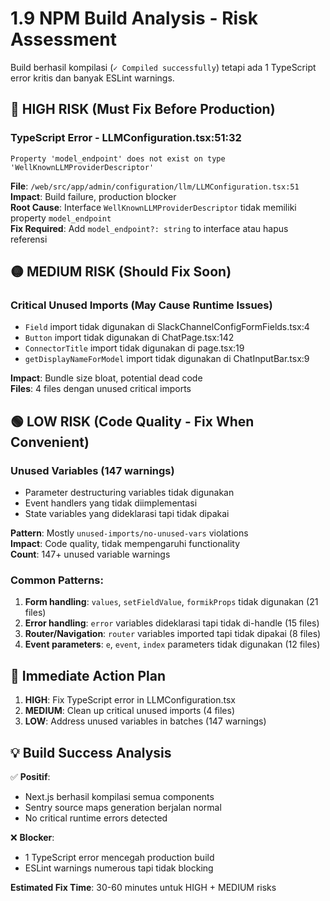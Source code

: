# 1.9 NPM Build Analysis - Risk Assessment

Build berhasil kompilasi (`✓ Compiled successfully`) tetapi ada 1 TypeScript error kritis dan banyak ESLint warnings.

## 🚨 HIGH RISK (Must Fix Before Production)

### TypeScript Error - LLMConfiguration.tsx:51:32
```
Property 'model_endpoint' does not exist on type 'WellKnownLLMProviderDescriptor'
```

**File**: `/web/src/app/admin/configuration/llm/LLMConfiguration.tsx:51`  
**Impact**: Build failure, production blocker  
**Root Cause**: Interface `WellKnownLLMProviderDescriptor` tidak memiliki property `model_endpoint`  
**Fix Required**: Add `model_endpoint?: string` to interface atau hapus referensi  

## 🟡 MEDIUM RISK (Should Fix Soon)

### Critical Unused Imports (May Cause Runtime Issues)
- `Field` import tidak digunakan di SlackChannelConfigFormFields.tsx:4
- `Button` import tidak digunakan di ChatPage.tsx:142  
- `ConnectorTitle` import tidak digunakan di page.tsx:19
- `getDisplayNameForModel` import tidak digunakan di ChatInputBar.tsx:9

**Impact**: Bundle size bloat, potential dead code  
**Files**: 4 files dengan unused critical imports  

## 🟢 LOW RISK (Code Quality - Fix When Convenient)

### Unused Variables (147 warnings)
- Parameter destructuring variables tidak digunakan
- Event handlers yang tidak diimplementasi
- State variables yang dideklarasi tapi tidak dipakai

**Pattern**: Mostly `unused-imports/no-unused-vars` violations  
**Impact**: Code quality, tidak mempengaruhi functionality  
**Count**: 147+ unused variable warnings  

### Common Patterns:
1. **Form handling**: `values`, `setFieldValue`, `formikProps` tidak digunakan (21 files)
2. **Error handling**: `error` variables dideklarasi tapi tidak di-handle (15 files)  
3. **Router/Navigation**: `router` variables imported tapi tidak dipakai (8 files)
4. **Event parameters**: `e`, `event`, `index` parameters tidak digunakan (12 files)

## 🎯 Immediate Action Plan

1. **HIGH**: Fix TypeScript error in LLMConfiguration.tsx
2. **MEDIUM**: Clean up critical unused imports (4 files)
3. **LOW**: Address unused variables in batches (147 warnings)

## 💡 Build Success Analysis

✅ **Positif**:
- Next.js berhasil kompilasi semua components
- Sentry source maps generation berjalan normal
- No critical runtime errors detected

❌ **Blocker**:
- 1 TypeScript error mencegah production build
- ESLint warnings numerous tapi tidak blocking

**Estimated Fix Time**: 30-60 minutes untuk HIGH + MEDIUM risks